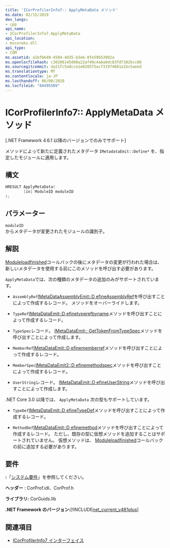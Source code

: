 ```yaml
---
title: 'ICorProfilerInfo7:: ApplyMetaData メソッド'
ms.date: 02/15/2019
dev_langs:
- cpp
api_name:
- ICorProfilerInfo7.ApplyMetaData
api_location:
- mscorwks.dll
api_type:
- COM
ms.assetid: a1bfb649-4584-4d35-b3e6-8fe59b53992a
ms.openlocfilehash: c30206145d08a22af49c4a6a0dc83fd7382bcc06
ms.sourcegitcommit: da21fc5a8cce1e028575acf31974681a1bc5aeed
ms.translationtype: MT
ms.contentlocale: ja-JP
ms.lasthandoff: 06/08/2020
ms.locfileid: "84495509"
---
```

# <a name="icorprofilerinfo7applymetadata-method"></a>ICorProfilerInfo7:: ApplyMetaData メソッド
[.NET Framework 4.6.1 以降のバージョンでのみでサポート]  
  
 メソッドによって新たに定義されたメタデータ `IMetadataEmit::Define*` を、指定したモジュールに適用します。  
  
## <a name="syntax"></a>構文  
  
```cpp
HRESULT ApplyMetaData(  
        [in] ModuleID moduleID  
);  
```  
  
## <a name="parameters"></a>パラメーター  
 `moduleID`  
 からメタデータが変更されたモジュールの識別子。  
  
## <a name="remarks"></a>解説  
 [Moduleloadfinished](icorprofilercallback-moduleloadfinished-method.md)コールバックの後にメタデータの変更が行われた場合は、新しいメタデータを使用する前にこのメソッドを呼び出す必要があります。  
  
 `ApplyMetaData`では、次の種類のメタデータの追加のみがサポートされています。  
  
- `AssemblyRef`[IMetaDataAssemblyEmit::D efineAssemblyRef](../metadata/imetadataassemblyemit-defineassemblyref-method.md)を呼び出すことによって作成するレコード。 メソッドをオーバーライドします。  
  
- `TypeRef`[IMetaDataEmit::D efinetyperefbyname](../metadata/imetadataemit-definetyperefbyname-method.md)メソッドを呼び出すことによって作成するレコード。  
  
- `TypeSpec`レコード。 [IMetaDataEmit:: GetTokenFromTypeSpec](../metadata/imetadataemit-gettokenfromtypespec-method.md)メソッドを呼び出すことによって作成します。  
  
- `MemberRef`[IMetaDataEmit::D efinememberref](../metadata/imetadataemit-definememberref-method.md)メソッドを呼び出すことによって作成するレコード。  
  
- `MemberSpec`[IMetaDataEmit2::D efinemethodspec](../metadata/imetadataemit2-definemethodspec-method.md)メソッドを呼び出すことによって作成するレコード。  
  
- `UserString`レコード。 [IMetaDataEmit::D efineUserString](../metadata/imetadataemit-defineuserstring-method.md)メソッドを呼び出すことによって作成します。  

.NET Core 3.0 以降では、 `ApplyMetaData` 次の型もサポートしています。

- `TypeDef`[IMetaDataEmit::D efineTypeDef](../metadata/imetadataemit-definetypedef-method.md)メソッドを呼び出すことによって作成するレコード。

- `MethodDef`[IMetaDataEmit::D efinemethod](../metadata/imetadataemit-definemethod-method.md)メソッドを呼び出すことによって作成するレコード。 ただし、既存の型に仮想メソッドを追加することはサポートされていません。 仮想メソッドは、 [Moduleloadfinished](icorprofilercallback-moduleloadfinished-method.md)コールバックの前に追加する必要があります。

## <a name="requirements"></a>要件  
 **:**「[システム要件](../../get-started/system-requirements.md)」を参照してください。  
  
 **ヘッダー** : CorProf.idl、CorProf.h  
  
 **ライブラリ:** CorGuids.lib  
  
 **.NET Framework のバージョン:**[!INCLUDE[net_current_v461plus](../../../../includes/net-current-v461plus-md.md)]  
  
## <a name="see-also"></a>関連項目

- [ICorProfilerInfo7 インターフェイス](icorprofilerinfo7-interface.md)

